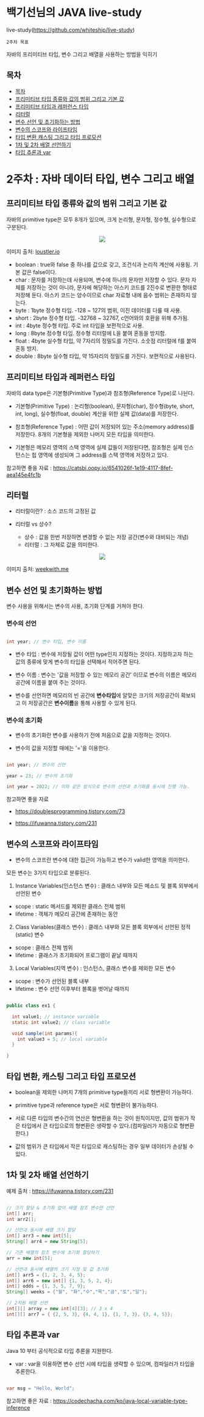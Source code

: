 # 백기선님의 JAVA live-study

live-study(https://github.com/whiteship/live-study)

`2주차 목표`

자바의 프리미티브 타입, 변수 그리고 배열을 사용하는 방법을 익히기

## 목차
<!-- TOC -->


- [목차](#목차)
- [프리미티브 타입 종류와 값의 범위 그리고 기본 값](#프리미티브-타입-종류와-값의-범위-그리고-기본-값)
- [프리미티브 타입과 레퍼런스 타입](#프리미티브-타입과-레퍼런스-타입)
- [리터럴](#리터럴)
- [변수 선언 및 초기화하는 방법](#변수-선언-및-초기화하는-방법)
- [변수의 스코프와 라이프타임](#변수의-스코프와-라이프타임)
- [타입 변환 캐스팅 그리고 타입 프로모션](#타입-변환-캐스팅-그리고-타입-프로모션)
- [1차 및 2차 배열 선언하기](#1차-및-2차-배열-선언하기)
- [타입 추론과 var](#타입-추론과-var)  

# 2주차 : 자바 데이터 타입, 변수 그리고 배열

## 프리미티브 타입 종류와 값의 범위 그리고 기본 값

<!-- 텍스트 입력하기 -->

자바의 primitive type은 모두 8개가 있으며, 크게 논리형, 문자형, 정수형, 실수형으로 구분된다.

<p align="center">
  <img src="../../assets/live-study_week2_01.png?raw=true">
</p>

이미지 출처:
[loustler.io](https://loustler.io/languages/Java-primitive-type)

* boolean : true와 false 중 하나를 값으로 갖고, 조건식과 논리적 계산에 사용됨. 기본 값은 false이다.
* char : 문자를 저장하는데 사용되며, 변수에 하나의 문자만 저장할 수 있다.
문자 자체를 저장하는 것이 아니라, 문자에 해당하는 아스키 코드를 2진수로 변환한 형태로 저장해 둔다. 아스키 코드는 양수이므로 char 자료형 내에 음수 범위는 존재하지 않는다.
* byte : 1byte 정수형 타입. -128 ~ 127의 범위, 이진 데이터를 다룰 때 사용.
* short : 2byte 정수형 타입. -32768 ~ 32767, c언어와의 호환을 위해 추가됨.
* int : 4byte 정수형 타입. 주로 int 타입을 보편적으로 사용.
* long : 8byte 정수형 타입. 정수형 리터럴에 L을 붙여 혼동을 방지함.
* float : 4byte 실수형 타입, 약 7자리의 정밀도를 가진다. 소숫점 리터럴에 f를 붙여 혼동 방지.
* double : 8byte 실수형 타입, 약 15자리의 정밀도를 가진다. 보편적으로 사용된다.  


## 프리미티브 타입과 레퍼런스 타입

자바의 data type은 기본형(Primitive Type)과 참조형(Reference Type)로 나뉜다.

* 기본형(Primitive Type) : 논리형(boolean), 문자형(char), 정수형(byte, short, int, long), 실수형(float, double) 계산을 위한 실제 값(data)를 저장한다.  

* 참조형(Reference Type) : 어떤 값이 저장되어 있는 주소(memory address)를 저장한다. 8개의 기본형을 제외한 나머지 모든 타입을 의미한다.

* 기본형은 메모리 영역의 스택 영역에 실제 값들이 저장된다면, 참조형은 실제 인스턴스는 힙 영역에 생성되며 그 address를 스택 영역에 저장하고 있다.

참고하면 좋을 자료 : https://catsbi.oopy.io/6541026f-1e19-4117-8fef-aea145e4fc1b

## 리터럴

* 리터럴이란? : 소스 코드의 고정된 값

* 리터럴 vs 상수?

  * 상수 : 값을 한번 저장하면 변경할 수 없는 저장 공간(변수와 대비되는 개념)
  * 리터럴 : 그 자체로 값을 의미한다.

<p align="center">
  <img src="../../assets/live-study_week2_02.jpg?raw=true">
</p>

이미지 출처:
[weekwith.me](https://www.weekwith.me/devlog/java/live-study/chapter-02/)

## 변수 선언 및 초기화하는 방법

변수 사용을 위해서는 변수의 사용, 초기화 단계를 거쳐야 한다.

### 변수의 선언

~~~java

int year; // 변수 타입, 변수 이름

~~~

* 변수 타입 : 변수에 저장될 값이 어떤 type인지 지정하는 것이다. 지정하고자 하는 값의 종류에 맞게 변수의 타입을 선택해서 적어주면 된다.  

* 변수 이름 : 변수는 '값을 저장할 수 있는 메모리 공간' 이므로 변수의 이름은 메모리 공간에 이름을 붙여 주는 것이다.

* 변수를 선언하면 메모리의 빈 공간에 **변수타입**에 알맞은 크기의 저장공간이 확보되고 이 저장공간은 **변수이름**을 통해 사용할 수 있게 된다.


### 변수의 초기화

* 변수의 초기화란 변수를 사용하기 전에 처음으로 값을 지정하는 것이다.

* 변수의 값을 지정할 때에는 '='을 이용한다. 

~~~java

int year; // 변수의 선언

year = 23; // 변수의 초기화

int year = 2022; // 이와 같은 방식으로 변수의 선언과 초기화를 동시에 진행 가능.


~~~

참고하면 좋을 자료 

* https://doublesprogramming.tistory.com/73

* https://ifuwanna.tistory.com/231


## 변수의 스코프와 라이프타임

* 변수의 스코프란 변수에 대한 접근이 가능하고 변수가 valid한 영역을 의미한다.

모든 변수는 3가지 타입으로 분류된다.

1. Instance Variables(인스턴스 변수) : 클래스 내부와 모든 메소드 및 블록 외부에서 선언된 변수

  * scope : static 메서드를 제외한 클래스 전체 범위
  * lifetime : 객체가 메모리 공간에 존재하는 동안

2. Class Variables(클래스 변수) : 클래스 내부와 모든 블록 외부에서 선언된 정적(static) 변수

  * scope : 클래스 전체 범위
  * lifetime : 클래스가 초기화되어 프로그램이 끝날 때까지

3. Local Variables(지역 변수) : 인스턴스, 클래스 변수를 제외한 모든 변수

  * scope : 변수가 선언된 블록 내부
  * lifetime : 변수 선언 이후부터 블록을 벗어날 때까지


~~~java

public class ex1 {

  int value1; // instance variable
  static int value2; // class variable

  void sample(int params){
    int value3 = 5; // local variable
  }

}

~~~

## 타입 변환, 캐스팅 그리고 타입 프로모션

* boolean을 제외한 나머지 7개의 primitive type들끼리 서로 형변환이 가능하다.  

* primitive type과 reference type은 서로 형변환이 불가능하다.  

* 서로 다른 타입의 변수간의 연산은 형변환을 하는 것이 원칙이지만,
값의 범위가 작은 타입에서 큰 타입으로의 형변환은 생략할 수 있다.(컴파일러가 자동으로 형변환한다.)  

* 값의 범위가 큰 타입에서 작은 타입으로 캐스팅하는 경우 일부 데이터가 손상될 수 있다.


## 1차 및 2차 배열 선언하기

예제 출처 : https://ifuwanna.tistory.com/231

~~~java

// 크기 할당 & 초기화 없이 배열 참조 변수만 선언
int[] arr;
int arr2[];

// 선언과 동시에 배열 크기 할당
int[] arr3 = new int[5];
String[] arr4 = new String[5];

// 기존 배열의 참조 변수에 초기화 할당하기
arr = new int[5];

// 선언과 동시에 배열의 크기 지정 및 값 초기화
int[] arr5 = {1, 2, 3, 4, 5};
int[] arr6 = new int[] {1, 3, 5, 2, 4};
int[] odds = {1, 3, 5, 7, 9};
String[] weeks = {"월", "화","수","목","금","토","일"};

// 2차원 배열 선언
int[][] array = new int[4][3]; // 3 x 4
int[][] arr7 = { {2, 5, 3}, {4, 4, 1}, {1, 7, 3}, {3, 4, 5}};

~~~

## 타입 추론과 var

Java 10 부터 공식적으로 타입 추론을 지원한다.

* var : var을 이용하면 변수 선언 시에 타입을 생략할 수 있으며, 컴파일러가 타입을 추론한다.

~~~java

var msg = "Hello, World";

~~~

참고하면 좋은 자료 : https://codechacha.com/ko/java-local-variable-type-inference
